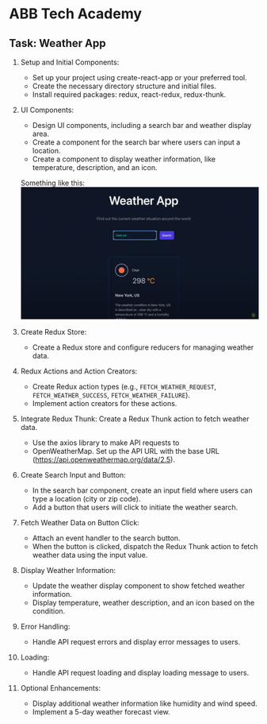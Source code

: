 # ABB Tech Academy

## Task: Weather App

1. Setup and Initial Components:
   - Set up your project using create-react-app or your preferred tool.
   - Create the necessary directory structure and initial files.
   - Install required packages: redux, react-redux, redux-thunk.
2. UI Components:
   - Design UI components, including a search bar and weather display area.
   - Create a component for the search bar where users can input a location.
   - Create a component to display weather information, like temperature, description, and an icon.

    Something like this:
    ![Weather App](./weather-app.png)

3. Create Redux Store:
   - Create a Redux store and configure reducers for managing weather data.
4. Redux Actions and Action Creators:
   - Create Redux action types (e.g., `FETCH_WEATHER_REQUEST`, `FETCH_WEATHER_SUCCESS`, `FETCH_WEATHER_FAILURE`).
   - Implement action creators for these actions.
5. Integrate Redux Thunk:
   Create a Redux Thunk action to fetch weather data.
   - Use the axios library to make API requests to 
   - OpenWeatherMap. Set up the API URL with the base URL (https://api.openweathermap.org/data/2.5).
6. Create Search Input and Button:
   - In the search bar component, create an input field where users can type a location (city or zip code).
   - Add a button that users will click to initiate the weather search.
7. Fetch Weather Data on Button Click:
   - Attach an event handler to the search button.
   - When the button is clicked, dispatch the Redux Thunk action to fetch weather data using the input value.
8. Display Weather Information:
   - Update the weather display component to show fetched weather information.
   - Display temperature, weather description, and an icon based on the condition.
9. Error Handling:
   - Handle API request errors and display error messages to users.
10. Loading:
    - Handle API request loading and display loading message to users.
11. Optional Enhancements:
    - Display additional weather information like humidity and wind speed.
    - Implement a 5-day weather forecast view.
